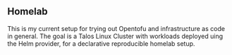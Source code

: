 ## Homelab
This is my current setup for trying out Opentofu and infrastructure as code in general.
The goal is a Talos Linux Cluster with workloads deployed uing the Helm provider, for a declarative reproducible homelab setup.
